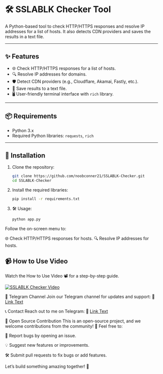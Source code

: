 # 🛠️ SSLABLK Checker Tool

A Python-based tool to check HTTP/HTTPS responses and resolve IP addresses for a list of hosts. It also detects CDN providers and saves the results in a text file.

---

## ✨ Features
- 🌐 Check HTTP/HTTPS responses for a list of hosts.
- 🔍 Resolve IP addresses for domains.
- 🛡️ Detect CDN providers (e.g., Cloudflare, Akamai, Fastly, etc.).
- 💾 Save results to a text file.
- 🖥️ User-friendly terminal interface with `rich` library.

---

## 📦 Requirements
- Python 3.x
- Required Python libraries: `requests`, `rich`

---

## 🚀 Installation
1. Clone the repository:
   ```bash
   git clone https://github.com/noobconner21/SSLABLK-Checker.git
   cd SSLABLK-Checker

2. Install the required libraries:
   ```bash
   pip install -r requirements.txt

3. 🛠️ Usage:
   ```bash
   python app.py

Follow the on-screen menu to:

🌐 Check HTTP/HTTPS responses for hosts.
🔍 Resolve IP addresses for hosts.

## 📹 How to Use Video
Watch the How to Use Video 📽️ for a step-by-step guide.

[![SSLABLK Checker Video](https://i.vimeocdn.com/video/1056691723_640.jpg)](https://vimeo.com/1056691723)



📢 Telegram Channel
Join our Telegram channel for updates and support:
🔗 [Link Text](https://t.me/shaystudiolab)

📞 Contact
Reach out to me on Telegram:
👤 [Link Text](https://t.me/ShayC21)


🤝 Open Source Contribution
This is an open-source project, and we welcome contributions from the community! 🎉
Feel free to:

🐛 Report bugs by opening an issue.

💡 Suggest new features or improvements.

🛠️ Submit pull requests to fix bugs or add features.

Let’s build something amazing together! 🚀
